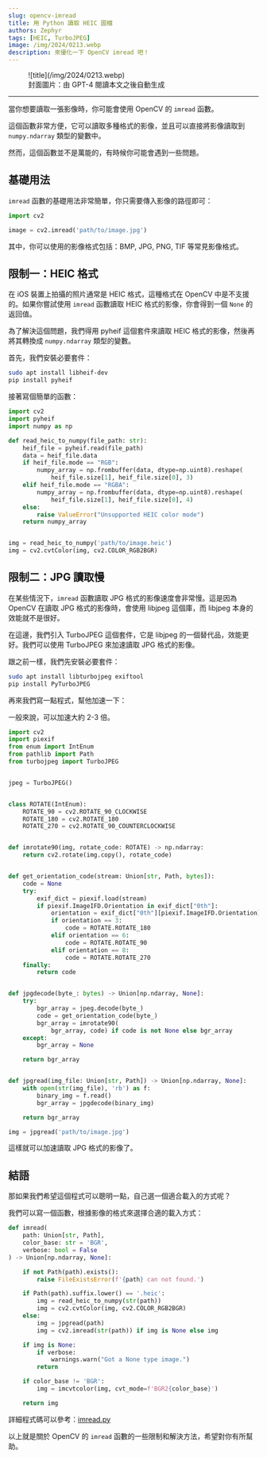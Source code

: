```yaml
---
slug: opencv-imread
title: 用 Python 讀取 HEIC 圖檔
authors: Zephyr
tags: [HEIC, TurboJPEG]
image: /img/2024/0213.webp
description: 來優化一下 OpenCV imread 吧！
---
```


<figure>
![title](/img/2024/0213.webp)
<figcaption>封面圖片：由 GPT-4 閱讀本文之後自動生成</figcaption>
</figure>

---

當你想要讀取一張影像時，你可能會使用 OpenCV 的 `imread` 函數。

這個函數非常方便，它可以讀取多種格式的影像，並且可以直接將影像讀取到 `numpy.ndarray` 類型的變數中。

然而，這個函數並不是萬能的，有時候你可能會遇到一些問題。

<!-- truncate -->

## 基礎用法

`imread` 函數的基礎用法非常簡單，你只需要傳入影像的路徑即可：

```python
import cv2

image = cv2.imread('path/to/image.jpg')
```

其中，你可以使用的影像格式包括：BMP, JPG, PNG, TIF 等常見影像格式。

## 限制一：HEIC 格式

在 iOS 裝置上拍攝的照片通常是 HEIC 格式，這種格式在 OpenCV 中是不支援的。如果你嘗試使用 `imread` 函數讀取 HEIC 格式的影像，你會得到一個 `None` 的返回值。

為了解決這個問題，我們得用 pyheif 這個套件來讀取 HEIC 格式的影像，然後再將其轉換成 `numpy.ndarray` 類型的變數。

首先，我們安裝必要套件：

```bash
sudo apt install libheif-dev
pip install pyheif
```

接著寫個簡單的函數：

```python
import cv2
import pyheif
import numpy as np

def read_heic_to_numpy(file_path: str):
    heif_file = pyheif.read(file_path)
    data = heif_file.data
    if heif_file.mode == "RGB":
        numpy_array = np.frombuffer(data, dtype=np.uint8).reshape(
            heif_file.size[1], heif_file.size[0], 3)
    elif heif_file.mode == "RGBA":
        numpy_array = np.frombuffer(data, dtype=np.uint8).reshape(
            heif_file.size[1], heif_file.size[0], 4)
    else:
        raise ValueError("Unsupported HEIC color mode")
    return numpy_array


img = read_heic_to_numpy('path/to/image.heic')
img = cv2.cvtColor(img, cv2.COLOR_RGB2BGR)
```

## 限制二：JPG 讀取慢

在某些情況下，`imread` 函數讀取 JPG 格式的影像速度會非常慢。這是因為 OpenCV 在讀取 JPG 格式的影像時，會使用 libjpeg 這個庫，而 libjpeg 本身的效能就不是很好。

在這邊，我們引入 TurboJPEG 這個套件，它是 libjpeg 的一個替代品，效能更好。我們可以使用 TurboJPEG 來加速讀取 JPG 格式的影像。

跟之前一樣，我們先安裝必要套件：

```bash
sudo apt install libturbojpeg exiftool
pip install PyTurboJPEG
```

再來我們寫一點程式，幫他加速一下：

一般來說，可以加速大約 2-3 倍。

```python
import cv2
import piexif
from enum import IntEnum
from pathlib import Path
from turbojpeg import TurboJPEG


jpeg = TurboJPEG()


class ROTATE(IntEnum):
    ROTATE_90 = cv2.ROTATE_90_CLOCKWISE
    ROTATE_180 = cv2.ROTATE_180
    ROTATE_270 = cv2.ROTATE_90_COUNTERCLOCKWISE


def imrotate90(img, rotate_code: ROTATE) -> np.ndarray:
    return cv2.rotate(img.copy(), rotate_code)


def get_orientation_code(stream: Union[str, Path, bytes]):
    code = None
    try:
        exif_dict = piexif.load(stream)
        if piexif.ImageIFD.Orientation in exif_dict["0th"]:
            orientation = exif_dict["0th"][piexif.ImageIFD.Orientation]
            if orientation == 3:
                code = ROTATE.ROTATE_180
            elif orientation == 6:
                code = ROTATE.ROTATE_90
            elif orientation == 8:
                code = ROTATE.ROTATE_270
    finally:
        return code


def jpgdecode(byte_: bytes) -> Union[np.ndarray, None]:
    try:
        bgr_array = jpeg.decode(byte_)
        code = get_orientation_code(byte_)
        bgr_array = imrotate90(
            bgr_array, code) if code is not None else bgr_array
    except:
        bgr_array = None

    return bgr_array


def jpgread(img_file: Union[str, Path]) -> Union[np.ndarray, None]:
    with open(str(img_file), 'rb') as f:
        binary_img = f.read()
        bgr_array = jpgdecode(binary_img)

    return bgr_array

img = jpgread('path/to/image.jpg')
```

這樣就可以加速讀取 JPG 格式的影像了。

## 結語

那如果我們希望這個程式可以聰明一點，自己選一個適合載入的方式呢？

我們可以寫一個函數，根據影像的格式來選擇合適的載入方式：

```python
def imread(
    path: Union[str, Path],
    color_base: str = 'BGR',
    verbose: bool = False
) -> Union[np.ndarray, None]:

    if not Path(path).exists():
        raise FileExistsError(f'{path} can not found.')

    if Path(path).suffix.lower() == '.heic':
        img = read_heic_to_numpy(str(path))
        img = cv2.cvtColor(img, cv2.COLOR_RGB2BGR)
    else:
        img = jpgread(path)
        img = cv2.imread(str(path)) if img is None else img

    if img is None:
        if verbose:
            warnings.warn("Got a None type image.")
        return

    if color_base != 'BGR':
        img = imcvtcolor(img, cvt_mode=f'BGR2{color_base}')

    return img
```

詳細程式碼可以參考：[imread.py](https://github.com/DocsaidLab/DocsaidKit/blob/eb8ac0a56779a75dcc951c683001e6129052cc5a/docsaidkit/vision/improc.py#L197)

以上就是關於 OpenCV 的 `imread` 函數的一些限制和解決方法，希望對你有所幫助。
